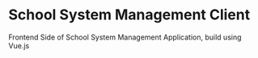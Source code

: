 # School System Management Client
Frontend Side of School System Management Application, build using Vue.js
